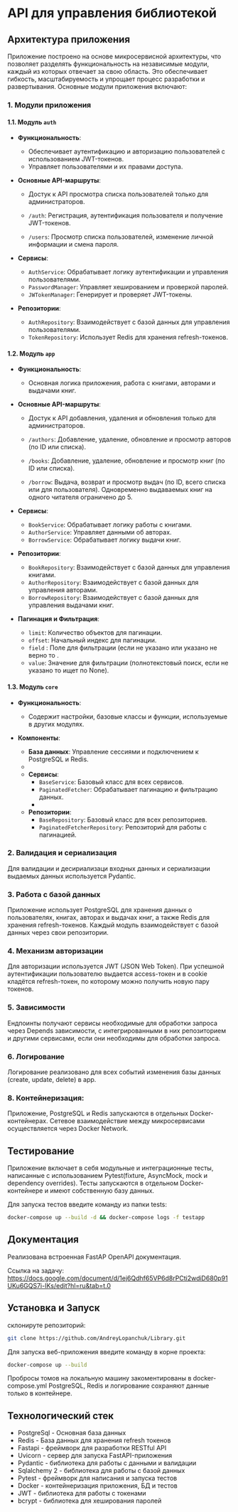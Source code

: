 # API для управления библиотекой

## Архитектура приложения

Приложение построено на основе микросервисной архитектуры, что позволяет разделять функциональность на независимые 
модули, каждый из которых отвечает за свою область. Это обеспечивает гибкость, масштабируемость и упрощает процесс 
разработки и развертывания. Основные модули приложения включают:

### 1. Модули приложения

#### 1.1. Модуль `auth`

- **Функциональность**: 
  - Обеспечивает аутентификацию и авторизацию пользователей с использованием JWT-токенов.
  - Управляет пользователями и их правами доступа.

- **Основные API-маршруты**:
  - Достук к API просмотра списка пользователей только для администраторов.  
  
  - `/auth`: Регистрация, аутентификация пользователя и получение JWT-токенов.
  - `/users`: Просмотр списка пользователей, изменение личной информации и смена пароля.

- **Сервисы**:
  - `AuthService`: Обрабатывает логику аутентификации и управления пользователями.
  - `PasswordManager`: Управляет хешированием и проверкой паролей.
  - `JWTokenManager`: Генерирует и проверяет JWT-токены.

- **Репозитории**:
  - `AuthRepository`: Взаимодействует с базой данных для управления пользователями.
  - `TokenRepository`: Использует Redis для хранения refresh-токенов.

#### 1.2. Модуль `app`

- **Функциональность**: 
  - Основная логика приложения, работа с книгами, авторами и выдачами книг.

- **Основные API-маршруты**:
  - Достук к API добавления, удаления и обновления только для администраторов.  

  - `/authors`: Добавление, удаление, обновление и просмотр авторов (по ID или списка).
  - `/books`: Добавление, удаление, обновление и просмотр книг (по ID или списка). 
  - `/borrow`: Выдача, возврат и просмотр выдач (по ID, всего списка или для пользователя). Одновременно выдаваемых книг на одного читателя ограничено до 5.

- **Сервисы**:
  - `BookService`: Обрабатывает логику работы с книгами.
  - `AuthorService`: Управляет данными об авторах.
  - `BorrowService`: Обрабатывает логику выдачи книг.

- **Репозитории**:
  - `BookRepository`: Взаимодействует с базой данных для управления книгами.
  - `AuthorRepository`: Взаимодействует с базой данных для управления авторами.
  - `BorrowRepository`: Взаимодействует с базой данных для управления выдачами книг.

- **Пагинация и Фильтрация**: 
  - `limit`: Количество объектов для пагинации.
  - `offset`: Начальный индекс для пагинации.
  - `field` : Поле для фильтрации (если не указано или указано не верно то .
  - `value`: Значение для фильтрации (полнотекстовый поиск, если не указано то ищет по None).


#### 1.3. Модуль `core`

- **Функциональность**: 
  - Содержит настройки, базовые классы и функции, используемые в других модулях.

- **Компоненты**:
  - **База данных**: Управление сессиями и подключением к PostgreSQL и Redis.
  - 
  - **Сервисы**:
    - `BaseService`: Базовый класс для всех сервисов.
    - `PaginatedFetcher`: Обрабатывает пагинацию и фильтрацию данных.
    - 
  - **Репозитории**:
    - `BaseRepository`: Базовый класс для всех репозиториев.
    - `PaginatedFetcherRepository`: Репозиторий для работы с пагинацией.

### 2. Валидация и сериализация

Для валидации и десириализаци входных данных и сериализации выдаемых данных используется Pydantic.

### 3. Работа с базой данных

Приложение использует PostgreSQL для хранения данных о пользователях, книгах, авторах и выдачах книг, а также Redis для
хранения refresh-токенов. Каждый модуль взаимодействует с базой данных через свои репозитории.

### 4. Механизм авторизации

Для авторизации используется JWT (JSON Web Token). При успешной аутентификации пользователю выдается access-токен и в
cookie кладётся refresh-токен, по которому можно получить новую пару токенов.

### 5. Зависимости

Ендпоинты получают сервисы необходимые для обработки запроса через Depends зависимости, с интегрированными в них
репозиторием и другими сервисами, если они необходимы для обработки запроса.

### 6. Логирование

Логирование реализовано для всех событий изменения базы данных (create, update, delete) в app.

### 8. Контейнеризация:

Приложение, PostgreSQL и Redis запускаются в отдельных Docker-контейнерах. Сетевое взаимодействие между микросервисами
осуществляется через Docker Network.

## Тестирование

Приложение включает в себя модульные и интеграционные тесты, написанные с использованием
Pytest(fixture, AsyncMock, mock и dependency overrides).
Тесты запускаются в отдельном Docker-контейнере и имеют собственную базу данных.

Для запуска тестов введите команду из папки tests:
```sh
docker-compose up --build -d && docker-compose logs -f testapp
```

## Документация
Реализована встроенная FastAP OpenAPI документация.  

Ссылка на задачу:  
https://docs.google.com/document/d/1ej6Qdhf65VP6d8rPCti2wdiD680p91UKu6GQS7i-IKs/edit?hl=ru&tab=t.0


## Установка и Запуск
склонируте репозиторий:  
```sh
git clone https://github.com/AndreyLopanchuk/Library.git
```

Для запуска веб-приложения введите команду в корне проекта:  
```sh
docker-compose up --build
```
Пробросы томов на локальную машину закоментированы в docker-compose.yml
PostgreSQL, Redis и логирование сохраняют данные только в контейнере.

## Технологический стек
- PostgreSql - Основная база данных
- Redis - База данных для хранения refresh токенов
- Fastapi - фреймворк для разработки RESTful API
- Uvicorn - сервер для запуска FastAPI-приложения
- Pydantic - библиотека для работы с данными и валидации
- Sqlalchemy 2 - библиотека для работы с базой данных
- Pytest - фреймворк для написания и запуска тестов
- Docker - контейнеризация приложения, БД и тестов
- JWT - библиотека для работы с токенами
- bcrypt - библиотека для хеширования паролей

